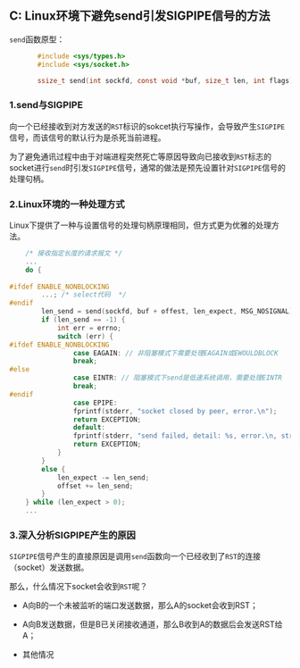## C: Linux环境下避免send引发SIGPIPE信号的方法

`send`函数原型：

```c
       #include <sys/types.h>
       #include <sys/socket.h>

       ssize_t send(int sockfd, const void *buf, size_t len, int flags);
```

### 1.send与SIGPIPE

向一个已经接收到对方发送的`RST`标识的sokcet执行写操作，会导致产生`SIGPIPE`信号，而该信号的默认行为是杀死当前进程。

为了避免通讯过程中由于对端进程突然死亡等原因导致向已接收到`RST`标志的socket进行`send`时引发`SIGPIPE`信号，通常的做法是预先设置针对`SIGPIPE`信号的处理句柄。

### 2.Linux环境的一种处理方式

Linux下提供了一种与设置信号的处理句柄原理相同，但方式更为优雅的处理方法。

```c
    /* 接收指定长度的请求报文 */
    ...
    do {
    
#ifdef ENABLE_NONBLOCKING
        ...; /* select代码  */
#endif
        len_send = send(sockfd, buf + offest, len_expect, MSG_NOSIGNAL);
        if (len_send == -1) {
            int err = errno;
            switch (err) {
#ifdef ENABLE_NONBLOCKING
                case EAGAIN: // 非阻塞模式下需要处理EAGAIN或EWOULDBLOCK
                break;
#else
                case EINTR: // 阻塞模式下send是低速系统调用，需要处理EINTR
                break;
#endif
                case EPIPE:
                fprintf(stderr, "socket closed by peer, error.\n");
                return EXCEPTION;
                default:
                fprintf(stderr, "send failed, detail: %s, error.\n, strerror(err));
                return EXCEPTION;
            }
        }
        else {
            len_expect -= len_send;
            offset += len_send;
        }
    } while (len_expect > 0);
    ...
```

### 3.深入分析SIGPIPE产生的原因

`SIGPIPE`信号产生的直接原因是调用`send`函数向一个已经收到了`RST`的连接（socket）发送数据。

那么，什么情况下socket会收到`RST`呢？

* A向B的一个未被监听的端口发送数据，那么A的socket会收到RST；

* A向B发送数据，但是B已关闭接收通道，那么B收到A的数据后会发送RST给A；

* 其他情况